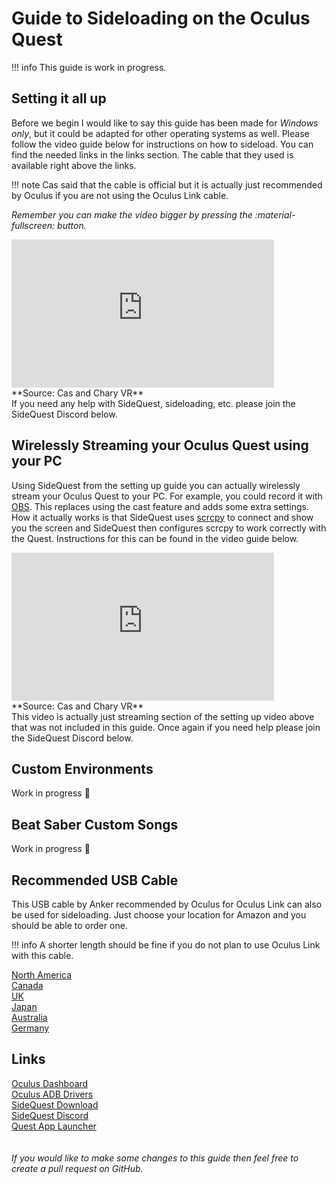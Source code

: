 # Guide to Sideloading on the Oculus Quest
!!! info
    This guide is work in progress.
## Setting it all up
Before we begin I would like to say this guide has been made for _Windows only_, but it could be adapted for other operating systems as well. Please follow the video guide below for instructions on how to sideload. You can find the needed links in the links section. The cable that they used is available right above the links.

!!! note
    Cas said that the cable is official but it is actually just recommended by Oculus if you are not using the Oculus Link cable.

_Remember you can make the video bigger by pressing the :material-fullscreen: button._<br/>
<iframe style="border:0;width:420px;height:237px;" src="https://www.youtube.com/embed/SDljN6UqO34?start=0&end=325&modestbranding=1&rel=0" allowfullscreen></iframe>
<br/>**Source: Cas and Chary VR**<br/>
If you need any help with SideQuest, sideloading, etc. please join the SideQuest Discord below.

## Wirelessly Streaming your Oculus Quest using your PC
Using SideQuest from the setting up guide you can actually wirelessly stream your Oculus Quest to your PC. For example, you could record it with [OBS](https://obsproject.com/). This replaces using the cast feature and adds some extra settings. How it actually works is that SideQuest uses [scrcpy](https://github.com/Genymobile/scrcpy) to connect and show you the screen and SideQuest then configures scrcpy to work correctly with the Quest. Instructions for this can be found in the video guide below.<br/>
<iframe style="border:0;width:420px;height:237px;" src="https://www.youtube.com/embed/SDljN6UqO34?start=339&end=504&modestbranding=1&rel=0" allowfullscreen></iframe>
<br/>**Source: Cas and Chary VR**<br/>
This video is actually just streaming section of the setting up video above that was not included in this guide. Once again if you need help please join the SideQuest Discord below.

## Custom Environments
Work in progress :construction:

## Beat Saber Custom Songs
Work in progress :construction:

## Recommended USB Cable
This USB cable by Anker recommended by Oculus for Oculus Link can also be used for sideloading. Just choose your location for Amazon and you should be able to order one.

!!! info
    A shorter length should be fine if you do not plan to use Oculus Link with this cable.

[North America](https://www.amazon.com/gp/product/B01MZIPYPY/)
<br/>[Canada](https://www.amazon.ca/dp/B01MZIPYPY/)
<br/>[UK](https://www.amazon.co.uk/dp/B01MZIPYPY/)
<br/>[Japan](https://www.amazon.co.jp/dp/B01MZIPYPY/)
<br/>[Australia](https://www.amazon.com.au/dp/B01MZIPYPY/)
<br/>[Germany](https://www.amazon.de/dp/B01MZIPYPY/)

## Links
[Oculus Dashboard](https://dashboard.oculus.com)
<br/>[Oculus ADB Drivers](https://developer.oculus.com/downloads/package/oculus-adb-drivers/)
<br/>[SideQuest Download](https://sidequestvr.com/#/setup-howto)
<br/>[SideQuest Discord](https://discord.me/sidequestvr)
<br/>[Quest App Launcher](https://sdq.st/a/199)
<br/><br/><br/>
_If you would like to make some changes to this guide then feel free to create a pull request on GitHub._
